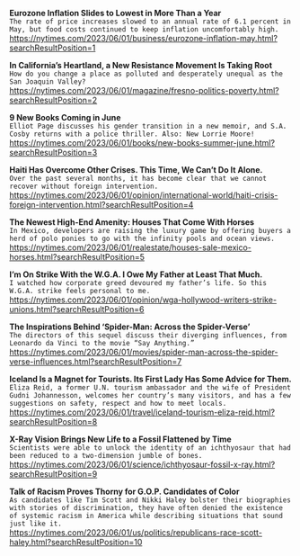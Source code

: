 **Eurozone Inflation Slides to Lowest in More Than a Year**\
`The rate of price increases slowed to an annual rate of 6.1 percent in May, but food costs continued to keep inflation uncomfortably high.`\
https://nytimes.com/2023/06/01/business/eurozone-inflation-may.html?searchResultPosition=1

**In California’s Heartland, a New Resistance Movement Is Taking Root**\
`How do you change a place as polluted and desperately unequal as the San Joaquin Valley?`\
https://nytimes.com/2023/06/01/magazine/fresno-politics-poverty.html?searchResultPosition=2

**9 New Books Coming in June**\
`Elliot Page discusses his gender transition in a new memoir, and S.A. Cosby returns with a police thriller. Also: New Lorrie Moore!`\
https://nytimes.com/2023/06/01/books/new-books-summer-june.html?searchResultPosition=3

**Haiti Has Overcome Other Crises. This Time, We Can’t Do It Alone.**\
`Over the past several months, it has become clear that we cannot recover without foreign intervention.`\
https://nytimes.com/2023/06/01/opinion/international-world/haiti-crisis-foreign-intervention.html?searchResultPosition=4

**The Newest High-End Amenity: Houses That Come With Horses**\
`In Mexico, developers are raising the luxury game by offering buyers a herd of polo ponies to go with the infinity pools and ocean views.`\
https://nytimes.com/2023/06/01/realestate/houses-sale-mexico-horses.html?searchResultPosition=5

**I’m On Strike With the W.G.A. I Owe My Father at Least That Much.**\
`I watched how corporate greed devoured my father’s life. So this W.G.A. strike feels personal to me.`\
https://nytimes.com/2023/06/01/opinion/wga-hollywood-writers-strike-unions.html?searchResultPosition=6

**The Inspirations Behind ‘Spider-Man: Across the Spider-Verse’**\
`The directors of this sequel discuss their diverging influences, from Leonardo da Vinci to the movie “Say Anything.”`\
https://nytimes.com/2023/06/01/movies/spider-man-across-the-spider-verse-influences.html?searchResultPosition=7

**Iceland Is a Magnet for Tourists. Its First Lady Has Some Advice for Them.**\
`Eliza Reid, a former U.N. tourism ambassador and the wife of President Gudni Johannesson, welcomes her country’s many visitors, and has a few suggestions on safety, respect and how to meet locals.`\
https://nytimes.com/2023/06/01/travel/iceland-tourism-eliza-reid.html?searchResultPosition=8

**X-Ray Vision Brings New Life to a Fossil Flattened by Time**\
`Scientists were able to unlock the identity of an ichthyosaur that had been reduced to a two-dimension jumble of bones.`\
https://nytimes.com/2023/06/01/science/ichthyosaur-fossil-x-ray.html?searchResultPosition=9

**Talk of Racism Proves Thorny for G.O.P. Candidates of Color**\
`As candidates like Tim Scott and Nikki Haley bolster their biographies with stories of discrimination, they have often denied the existence of systemic racism in America while describing situations that sound just like it.`\
https://nytimes.com/2023/06/01/us/politics/republicans-race-scott-haley.html?searchResultPosition=10


